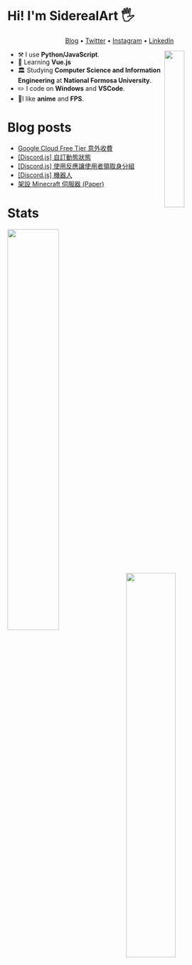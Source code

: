 # Hi! I'm SiderealArt 🖐

<p align="center">
  <a href="https://blog.siderealart.me">Blog</a> •
  <a href="https://twitter.com/siderealart">Twitter</a> •
  <a href="https://instagram.com/enfong_tsao">Instagram</a> •
  <a href="ww.linkedin.com/in/enfongtsao">LinkedIn</a>
</p>

[<img align="right" width="30%" src="https://spotify-github-profile.vercel.app/api/view?uid=11100682144&cover_image=true&theme=default">](https://spotify-github-profile.vercel.app/api/view?uid=11100682144&cover_image=true&theme=default)

-   :hammer_and_pick: I use **Python/JavaScript**.
-   🌱 Learning **Vue.js**
-   🏛 Studying **Computer Science and Information Engineering** at **National Formosa University**.
- ✏️ I code on **Windows** and **VSCode**.
- 💖I like **anime** and **FPS**.

# Blog posts
<!-- BLOG-POST-LIST:START -->
- [Google Cloud Free Tier 意外收費](https://blog.siderealart.me/p/gcp_charged/)
- [[Discord.js] 自訂動態狀態](https://blog.siderealart.me/p/discord_rpc/)
- [[Discord.js] 使用反應讓使用者領取身分組](https://blog.siderealart.me/p/discord_autorole/)
- [[Discord.js] 機器人](https://blog.siderealart.me/p/discord_basicbot/)
- [架設 Minecraft 伺服器 (Paper)](https://blog.siderealart.me/p/mcserver/)
<!-- BLOG-POST-LIST:END -->

# Stats

[<img align="left" width="48%" src="https://github-readme-stats.vercel.app/api?username=SiderealArt&line_height=27.5">](https://github.com/SiderealArt)
[<img align="right" width="47%" src="https://github-readme-stats.vercel.app/api/wakatime?username=SiderealArt&layout=compact&custom_title=Language%20Used%20This%20Week&langs_count=10">](https://wakatime.com/@SiderealArt)
